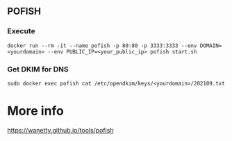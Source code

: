 ## POFISH

### Execute
```docker run --rm -it --name pofish -p 80:80 -p 3333:3333 --env DOMAIN=<yourdomain> --env PUBLIC_IP=<your_public_ip> pofish start.sh```

### Get DKIM for DNS

```sudo docker exec pofish cat /etc/opendkim/keys/<yourdomain>/202109.txt```

# More info

https://wanetty.github.io/tools/pofish
